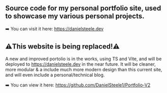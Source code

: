 
## Source code for my personal portfolio site, used to showcase my various personal projects. 

➡️ You can visit it here: https://danielsteele.dev

## ⚠️This website is being replaced!⚠️
A new and improved portolio is in the works, using TS and Vite, and will be deployed to https://danielsteele.dev in the near future. 
It will be cleaner, more modular & a include much more modern design than this current site, and will even include a personal/technical blog.

➡️ You can view it here: https://github.com/DanielSteele1/Portfolio-V2
